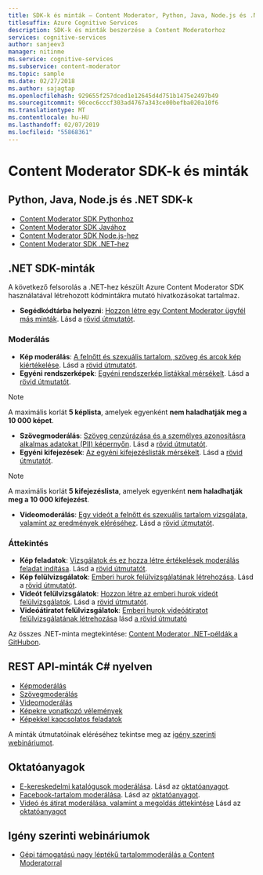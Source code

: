 ```yaml
---
title: SDK-k és minták – Content Moderator, Python, Java, Node.js és .NET
titlesuffix: Azure Cognitive Services
description: SDK-k és minták beszerzése a Content Moderatorhoz
services: cognitive-services
author: sanjeev3
manager: nitinme
ms.service: cognitive-services
ms.subservice: content-moderator
ms.topic: sample
ms.date: 02/27/2018
ms.author: sajagtap
ms.openlocfilehash: 929655f257dced1e12645d4d751b1475e2497b49
ms.sourcegitcommit: 90cec6cccf303ad4767a343ce00befba020a10f6
ms.translationtype: MT
ms.contentlocale: hu-HU
ms.lasthandoff: 02/07/2019
ms.locfileid: "55868361"
---
```

# <a name="content-moderator-sdks-and-samples"></a>Content Moderator SDK-k és minták

## <a name="sdks-for-python-java-nodejs-and-net"></a>Python, Java, Node.js és .NET SDK-k

- [Content Moderator SDK Pythonhoz](https://pypi.python.org/pypi/azure-cognitiveservices-vision-contentmoderator)
- [Content Moderator SDK Javához](https://search.maven.org/#search%7Cga%7C1%7Ca%3A%22azure-cognitiveservices-contentmoderator%22)
- [Content Moderator SDK Node.js-hez](https://www.npmjs.com/package/azure-cognitiveservices-contentmoderator)
- [Content Moderator SDK .NET-hez](https://www.nuget.org/packages/Microsoft.Azure.CognitiveServices.ContentModerator/)

## <a name="net-sdk-samples"></a>.NET SDK-minták

A következő felsorolás a .NET-hez készült Azure Content Moderator SDK használatával létrehozott kódmintákra mutató hivatkozásokat tartalmaz.

- **Segédkódtárba helyezni**: [Hozzon létre egy Content Moderator ügyfél más minták](https://github.com/Azure-Samples/cognitive-services-dotnet-sdk-samples/blob/master/ContentModerator/ModeratorHelper/Clients.cs). Lásd a [rövid útmutatót](content-moderator-helper-quickstart-dotnet.md).

### <a name="moderation"></a>Moderálás 
- **Kép moderálás**: [A felnőtt és szexuális tartalom, szöveg és arcok kép kiértékelése](https://github.com/Azure-Samples/cognitive-services-dotnet-sdk-samples/blob/master/ContentModerator/ImageModeration/Program.cs). Lásd a [rövid útmutatót](image-moderation-quickstart-dotnet.md).
- **Egyéni rendszerképek**: [Egyéni rendszerkép listákkal mérsékelt](https://github.com/Azure-Samples/cognitive-services-dotnet-sdk-samples/blob/master/ContentModerator/ImageListManagement/Program.cs). Lásd a [rövid útmutatót](image-lists-quickstart-dotnet.md).

> [!NOTE]
> A maximális korlát **5 képlista**, amelyek egyenként **nem haladhatják meg a 10 000 képet**.
>

- **Szövegmoderálás**: [Szöveg cenzúrázása és a személyes azonosításra alkalmas adatokat (PII) képernyőn](https://github.com/Azure-Samples/cognitive-services-dotnet-sdk-samples/blob/master/ContentModerator/TextModeration/Program.cs). Lásd a [rövid útmutatót](text-moderation-quickstart-dotnet.md).
- **Egyéni kifejezések**: [Az egyéni kifejezéslisták mérsékelt](https://github.com/Azure-Samples/cognitive-services-dotnet-sdk-samples/blob/master/ContentModerator/TermListManagement/Program.cs). Lásd a [rövid útmutatót](term-lists-quickstart-dotnet.md).

> [!NOTE]
> A maximális korlát **5 kifejezéslista**, amelyek egyenként **nem haladhatják meg a 10 000 kifejezést**.
>

- **Videomoderálás**: [Egy videót a felnőtt és szexuális tartalom vizsgálata, valamint az eredmények eléréséhez](https://github.com/Azure-Samples/cognitive-services-dotnet-sdk-samples/blob/master/ContentModerator/VideoModeration/Program.cs). Lásd a [rövid útmutatót](video-moderation-api.md).

### <a name="review"></a>Áttekintés
- **Kép feladatok**: [Vizsgálatok és ez hozza létre értékelések moderálás feladat indítása](https://github.com/Azure-Samples/cognitive-services-dotnet-sdk-samples/blob/master/ContentModerator/ImageJobs/Program.cs). Lásd a [rövid útmutatót](moderation-jobs-quickstart-dotnet.md).
- **Kép felülvizsgálatok**: [Emberi hurok felülvizsgálatának létrehozása](https://github.com/Azure-Samples/cognitive-services-dotnet-sdk-samples/blob/master/ContentModerator/ImageReviews/Program.cs). Lásd a [rövid útmutatót](moderation-reviews-quickstart-dotnet.md).
- **Videót felülvizsgálatok**: [Hozzon létre az emberi hurok videót felülvizsgálatok](https://github.com/Azure-Samples/cognitive-services-dotnet-sdk-samples/blob/master/ContentModerator/VideoReviews/Program.cs). Lásd a [rövid útmutatót](video-reviews-quickstart-dotnet.md).
- **Videóátiratot felülvizsgálatok**: [Emberi hurok videóátiratot felülvizsgálatának létrehozása](https://github.com/Azure-Samples/cognitive-services-dotnet-sdk-samples/blob/master/ContentModerator/VideoTranscriptReviews/Program.cs) lásd [a rövid útmutató](video-reviews-quickstart-dotnet.md)

Az összes .NET-minta megtekintése: [Content Moderator .NET-példák a GitHubon](https://github.com/Azure-Samples/cognitive-services-dotnet-sdk-samples/tree/master/ContentModerator).

## <a name="rest-api-samples-in-c"></a>REST API-minták C# nyelven

- [Képmoderálás](https://github.com/MicrosoftContentModerator/ContentModerator-API-Samples/tree/master/ImageModeration)
- [Szövegmoderálás](https://github.com/MicrosoftContentModerator/ContentModerator-API-Samples/tree/master/TextModeration)
- [Videomoderálás](https://github.com/MicrosoftContentModerator/ContentModerator-API-Samples/tree/master/VideoModeration)
- [Képekre vonatkozó vélemények](https://github.com/MicrosoftContentModerator/ContentModerator-API-Samples/tree/master/ImageReviews)
- [Képekkel kapcsolatos feladatok](https://github.com/MicrosoftContentModerator/ContentModerator-API-Samples/tree/master/ImageJob)

A minták útmutatóinak eléréséhez tekintse meg az [igény szerinti webináriumot](https://info.microsoft.com/cognitive-services-content-moderator-ondemand.html).

## <a name="tutorials"></a>Oktatóanyagok
- [E-kereskedelmi katalógusok moderálása](https://github.com/MicrosoftContentModerator/samples-eCommerceCatalogModeration). Lásd az [oktatóanyagot](ecommerce-retail-catalog-moderation.md).
- [Facebook-tartalom moderálása](https://github.com/MicrosoftContentModerator/samples-fbPageModeration). Lásd az [oktatóanyagot](facebook-post-moderation.md).
- [Videó és átirat moderálása, valamint a megoldás áttekintése](https://github.com/MicrosoftContentModerator/VideoReviewConsoleApp) Lásd az [oktatóanyagot](video-transcript-moderation-review-tutorial-dotnet.md)

## <a name="on-demand-webinars"></a>Igény szerinti webináriumok
- [Gépi támogatású nagy léptékű tartalommoderálás a Content Moderatorral](https://info.microsoft.com/cognitive-services-content-moderator-ondemand.html)
